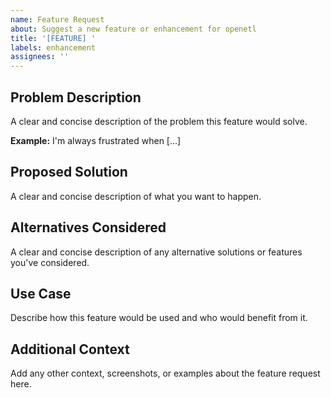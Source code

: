 ```yaml
---
name: Feature Request
about: Suggest a new feature or enhancement for openetl
title: '[FEATURE] '
labels: enhancement
assignees: ''
---
```


## Problem Description

A clear and concise description of the problem this feature would solve.

**Example:** I'm always frustrated when [...]

## Proposed Solution

A clear and concise description of what you want to happen.

## Alternatives Considered

A clear and concise description of any alternative solutions or features you've considered.

## Use Case

Describe how this feature would be used and who would benefit from it.

## Additional Context

Add any other context, screenshots, or examples about the feature request here.
